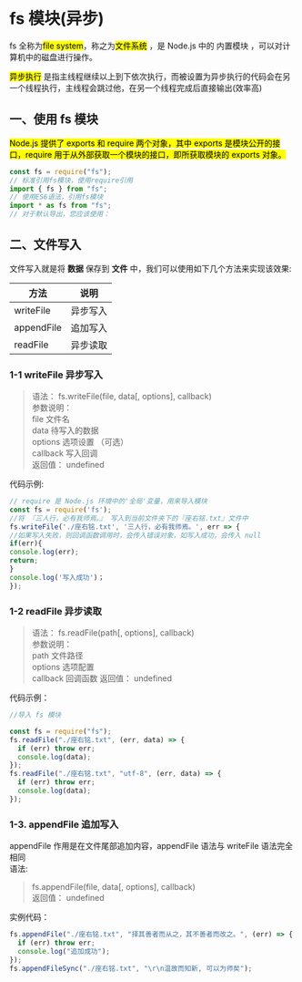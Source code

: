 # fs 模块(异步)

fs 全称为<mark>file system</mark>，称之为<mark>文件系统</mark> ，是 Node.js 中的 内置模块 ，可以对计算机中的磁盘进行操作。

<mark>异步执行</mark> 是指主线程继续以上到下依次执行，而被设置为异步执行的代码会在另一个线程执行，主线程会跳过他，在另一个线程完成后直接输出(效率高)

## 一、使用 fs 模块

<mark>Node.js 提供了 exports 和 require 两个对象，其中 exports 是模块公开的接口，require 用于从外部获取一个模块的接口，即所获取模块的 exports 对象。</mark>

```javascript
const fs = require("fs");
// 标准引用fs模块，使用require引用
import { fs } from "fs";
// 使用ES6语法，引用fs模块
import * as fs from "fs";
// 对于默认导出，您应该使用：
```

## 二、文件写入

文件写入就是将 **数据** 保存到 **文件** 中，我们可以使用如下几个方法来实现该效果:

| 方法       | 说明     |
| ---------- | -------- |
| writeFile  | 异步写入 |
| appendFile | 追加写入 |
| readFile   | 异步读取 |

### 1-1 writeFile 异步写入

> 语法： fs.writeFile(file, data[, options], callback)  
> 参数说明：  
> file 文件名  
> data 待写入的数据  
> options 选项设置 （可选）  
> callback 写入回调  
> 返回值： undefined

代码示例:

```javascript
// require 是 Node.js 环境中的'全局'变量，用来导入模块
const fs = require('fs');
//将 『三人行，必有我师焉。』 写入到当前文件夹下的『座右铭.txt』文件中
fs.writeFile('./座右铭.txt', '三人行，必有我师焉。', err => {
//如果写入失败，则回调函数调用时，会传入错误对象，如写入成功，会传入 null
if(err){
console.log(err);
return;
}
console.log('写入成功')；
});
```

### 1-2 readFile 异步读取

> 语法： fs.readFile(path[, options], callback)  
> 参数说明：  
> path 文件路径  
> options 选项配置  
> callback 回调函数
> 返回值： undefined

代码示例：

```javascript
//导入 fs 模块

const fs = require("fs");
fs.readFile("./座右铭.txt", (err, data) => {
  if (err) throw err;
  console.log(data);
});
fs.readFile("./座右铭.txt", "utf-8", (err, data) => {
  if (err) throw err;
  console.log(data);
});
```

### 1-3. appendFile 追加写入

appendFile 作用是在文件尾部追加内容，appendFile 语法与 writeFile 语法完全相同  
语法:

> fs.appendFile(file, data[, options], callback)  
> 返回值： undefined

实例代码：

```javascript
fs.appendFile("./座右铭.txt", "择其善者而从之，其不善者而改之。", (err) => {
  if (err) throw err;
  console.log("追加成功");
});
fs.appendFileSync("./座右铭.txt", "\r\n温故而知新, 可以为师矣");
```
